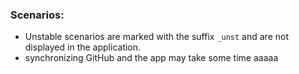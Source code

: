 ### Scenarios:

* Unstable scenarios are marked with the suffix `_unst` and are not displayed in the application.
* synchronizing GitHub and the app may take some time aaaaa
